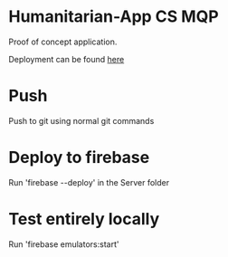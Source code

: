 # Humanitarian-App CS MQP

Proof of concept application.

Deployment can be found [here](https://humanitarian-app-development.web.app)

# Push
Push to git using normal git commands

# Deploy to firebase
Run 'firebase --deploy' in the Server folder

# Test entirely locally
Run 'firebase emulators:start'
